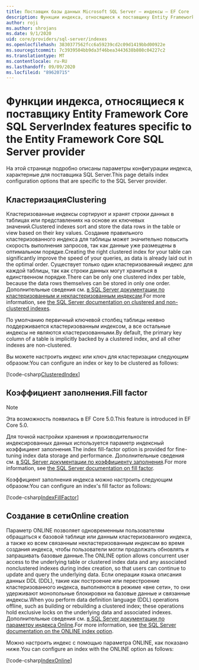```yaml
---
title: Поставщик базы данных Microsoft SQL Server — индексы — EF Core
description: Функции индекса, относящиеся к поставщику Entity Framework Core SQL Server
author: roji
ms.author: shrojans
ms.date: 9/1/2020
uid: core/providers/sql-server/indexes
ms.openlocfilehash: 3830377562fcc6a59239cd2c09d1419bbd00922e
ms.sourcegitcommit: 7c3939504bb9da3f46bea3443638b808c04227c2
ms.translationtype: MT
ms.contentlocale: ru-RU
ms.lasthandoff: 09/09/2020
ms.locfileid: "89620715"
---
```

# <a name="index-features-specific-to-the-entity-framework-core-sql-server-provider"></a><span data-ttu-id="ceb0d-103">Функции индекса, относящиеся к поставщику Entity Framework Core SQL Server</span><span class="sxs-lookup"><span data-stu-id="ceb0d-103">Index features specific to the Entity Framework Core SQL Server provider</span></span>

<span data-ttu-id="ceb0d-104">На этой странице подробно описаны параметры конфигурации индекса, характерные для поставщика SQL Server.</span><span class="sxs-lookup"><span data-stu-id="ceb0d-104">This page details index configuration options that are specific to the SQL Server provider.</span></span>

## <a name="clustering"></a><span data-ttu-id="ceb0d-105">Кластеризация</span><span class="sxs-lookup"><span data-stu-id="ceb0d-105">Clustering</span></span>

<span data-ttu-id="ceb0d-106">Кластеризованные индексы сортируют и хранят строки данных в таблицах или представлениях на основе их ключевых значений.</span><span class="sxs-lookup"><span data-stu-id="ceb0d-106">Clustered indexes sort and store the data rows in the table or view based on their key values.</span></span> <span data-ttu-id="ceb0d-107">Создание правильного кластеризованного индекса для таблицы может значительно повысить скорость выполнения запросов, так как данные уже размещены в оптимальном порядке.</span><span class="sxs-lookup"><span data-stu-id="ceb0d-107">Creating the right clustered index for your table can significantly improve the speed of your queries, as data is already laid out in the optimal order.</span></span> <span data-ttu-id="ceb0d-108">Существует только один кластеризованный индекс для каждой таблицы, так как строки данных могут храниться в единственном порядке.</span><span class="sxs-lookup"><span data-stu-id="ceb0d-108">There can be only one clustered index per table, because the data rows themselves can be stored in only one order.</span></span> <span data-ttu-id="ceb0d-109">Дополнительные сведения см. [в SQL Server документации по кластеризованным и некластеризованным индексам](/sql/relational-databases/indexes/clustered-and-nonclustered-indexes-described).</span><span class="sxs-lookup"><span data-stu-id="ceb0d-109">For more information, see [the SQL Server documentation on clustered and non-clustered indexes](/sql/relational-databases/indexes/clustered-and-nonclustered-indexes-described).</span></span>

<span data-ttu-id="ceb0d-110">По умолчанию первичный ключевой столбец таблицы неявно поддерживается кластеризованным индексом, а все остальные индексы не являются кластеризованными.</span><span class="sxs-lookup"><span data-stu-id="ceb0d-110">By default, the primary key column of a table is implicitly backed by a clustered index, and all other indexes are non-clustered.</span></span>

<span data-ttu-id="ceb0d-111">Вы можете настроить индекс или ключ для кластеризации следующим образом:</span><span class="sxs-lookup"><span data-stu-id="ceb0d-111">You can configure an index or key to be clustered as follows:</span></span>

[!code-csharp[ClusteredIndex](../../../../samples/core/SqlServer/Indexes/ClusteredIndexContext.cs?name=ClusteredIndex)]

## <a name="fill-factor"></a><span data-ttu-id="ceb0d-112">Коэффициент заполнения.</span><span class="sxs-lookup"><span data-stu-id="ceb0d-112">Fill factor</span></span>

> [!NOTE]
> <span data-ttu-id="ceb0d-113">Эта возможность появилась в EF Core 5.0.</span><span class="sxs-lookup"><span data-stu-id="ceb0d-113">This feature is introduced in EF Core 5.0.</span></span>

<span data-ttu-id="ceb0d-114">Для точной настройки хранения и производительности индексированных данных используется параметр индексный коэффициент заполнения.</span><span class="sxs-lookup"><span data-stu-id="ceb0d-114">The index fill-factor option is provided for fine-tuning index data storage and performance.</span></span> <span data-ttu-id="ceb0d-115">Дополнительные сведения см. [в SQL Server документации по коэффициенту заполнения](/sql/relational-databases/indexes/specify-fill-factor-for-an-index).</span><span class="sxs-lookup"><span data-stu-id="ceb0d-115">For more information, see [the SQL Server documentation on fill factor](/sql/relational-databases/indexes/specify-fill-factor-for-an-index).</span></span>

<span data-ttu-id="ceb0d-116">Коэффициент заполнения индекса можно настроить следующим образом:</span><span class="sxs-lookup"><span data-stu-id="ceb0d-116">You can configure an index's fill factor as follows:</span></span>

[!code-csharp[IndexFillFactor](../../../../samples/core/SqlServer/Indexes/IndexFillFactorContext.cs?name=IndexFillFactor)]

## <a name="online-creation"></a><span data-ttu-id="ceb0d-117">Создание в сети</span><span class="sxs-lookup"><span data-stu-id="ceb0d-117">Online creation</span></span>

<span data-ttu-id="ceb0d-118">Параметр ONLINE позволяет одновременным пользователям обращаться к базовой таблице или данным кластеризованного индекса, а также ко всем связанным некластеризованным индексам во время создания индекса, чтобы пользователи могли продолжать обновлять и запрашивать базовые данные.</span><span class="sxs-lookup"><span data-stu-id="ceb0d-118">The ONLINE option allows concurrent user access to the underlying table or clustered index data and any associated nonclustered indexes during index creation, so that users can continue to update and query the underlying data.</span></span> <span data-ttu-id="ceb0d-119">Если операции языка описания данных DDL (DDL), такие как построение или перестроение кластеризованного индекса, выполняются в режиме «вне сети», то они удерживают монопольные блокировки на базовые данные и связанные индексы.</span><span class="sxs-lookup"><span data-stu-id="ceb0d-119">When you perform data definition language (DDL) operations offline, such as building or rebuilding a clustered index; these operations hold exclusive locks on the underlying data and associated indexes.</span></span> <span data-ttu-id="ceb0d-120">Дополнительные сведения см. [в SQL Server документации по параметру индекса Online](/sql/relational-databases/indexes/perform-index-operations-online).</span><span class="sxs-lookup"><span data-stu-id="ceb0d-120">For more information, see [the SQL Server documentation on the ONLINE index option](/sql/relational-databases/indexes/perform-index-operations-online).</span></span>

<span data-ttu-id="ceb0d-121">Можно настроить индекс с помощью параметра ONLINE, как показано ниже.</span><span class="sxs-lookup"><span data-stu-id="ceb0d-121">You can configure an index with the ONLINE option as follows:</span></span>

[!code-csharp[IndexOnline](../../../../samples/core/SqlServer/Indexes/IndexOnlineContext.cs?name=IndexOnline)]
